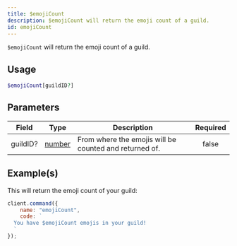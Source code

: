 ```yaml
---
title: $emojiCount
description: $emojiCount will return the emoji count of a guild.
id: emojiCount
---
```


`$emojiCount` will return the emoji count of a guild.

## Usage

```php
$emojiCount[guildID?]
```

## Parameters

| Field    | Type                                                                                              | Description                                            | Required |
| -------- | ------------------------------------------------------------------------------------------------- | ------------------------------------------------------ | :------: |
| guildID? | [number](https://developer.mozilla.org/en-US/docs/Web/JavaScript/Reference/Global_Objects/Number) | From where the emojis will be counted and returned of. |  false   |

## Example(s)

This will return the emoji count of your guild:

```javascript
client.command({
    name: "emojiCount",
    code: `
  You have $emojiCount emojis in your guild!
  `
});
```
